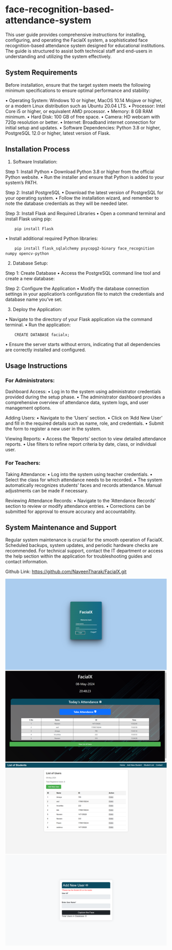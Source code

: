 # face-recognition-based-attendance-system  

This user guide provides comprehensive instructions for installing, configuring, and operating the FacialX system, a sophisticated face recognition-based attendance system designed for educational institutions. The guide is structured to assist both technical staff and end-users in understanding and utilizing the system effectively.

## System Requirements

Before installation, ensure that the target system meets the following minimum specifications to ensure optimal performance and stability:

•	Operating System: Windows 10 or higher, MacOS 10.14 Mojave or higher, or a modern Linux distribution such as Ubuntu 20.04 LTS.
•	Processor: Intel Core i5 or higher, or equivalent AMD processor.
•	Memory: 8 GB RAM minimum.
•	Hard Disk: 100 GB of free space.
•	Camera: HD webcam with 720p resolution or better.
•	Internet: Broadband internet connection for initial setup and updates.
•	Software Dependencies: Python 3.8 or higher, PostgreSQL 12.0 or higher, latest version of Flask.

## Installation Process

1.	Software Installation:

Step 1: Install Python
•	Download Python 3.8 or higher from the official Python website.
•	Run the installer and ensure that Python is added to your system’s PATH.

Step 2: Install PostgreSQL
•	Download the latest version of PostgreSQL for your operating system.
•	Follow the installation wizard, and remember to note the database credentials as they will be needed later.

Step 3: Install Flask and Required Libraries
•	Open a command terminal and install Flask using pip:

        pip install Flask

•	Install additional required Python libraries:

        pip install flask_sqlalchemy psycopg2-binary face_recognition numpy opencv-python



2.	Database Setup:

Step 1: Create Database
•	Access the PostgreSQL command line tool and create a new database:




Step 2: Configure the Application
•	Modify the database connection settings in your application’s configuration file to match the credentials and database name you’ve set.

3.	Deploy the Application:

•	Navigate to the directory of your Flask application via the command terminal.
•	Run the application:

        CREATE DATABASE facialx;

•	Ensure the server starts without errors, indicating that all dependencies are correctly installed and configured.

## Usage Instructions

### For Administrators:

Dashboard Access:
•	Log in to the system using administrator credentials provided during the setup phase.
•	The administrator dashboard provides a comprehensive overview of attendance data, system logs, and user management options.

Adding Users:
•	Navigate to the ‘Users’ section.
•	Click on ‘Add New User’ and fill in the required details such as name, role, and credentials.
•	Submit the form to register a new user in the system.

Viewing Reports:
•	Access the ‘Reports’ section to view detailed attendance reports.
•	Use filters to refine report criteria by date, class, or individual user.

### For Teachers:

Taking Attendance:
•	Log into the system using teacher credentials.
•	Select the class for which attendance needs to be recorded.
•	The system automatically recognizes students’ faces and records attendance. Manual adjustments can be made if necessary.

Reviewing Attendance Records:
•	Navigate to the ‘Attendance Records’ section to review or modify attendance entries.
•	Corrections can be submitted for approval to ensure accuracy and accountability.

## System Maintenance and Support

Regular system maintenance is crucial for the smooth operation of FacialX. Scheduled backups, system updates, and periodic hardware checks are recommended. For technical support, contact the IT department or access the help section within the application for troubleshooting guides and contact information.


Github Link: https://github.com/NaveenTharak/FacialX.git

![Face Recognition Based Attendance System](ss1.png)
![Face Recognition Based Attendance System](ss2.png)
![Face Recognition Based Attendance System](ss3.png)
![Face Recognition Based Attendance System](ss4.png)
